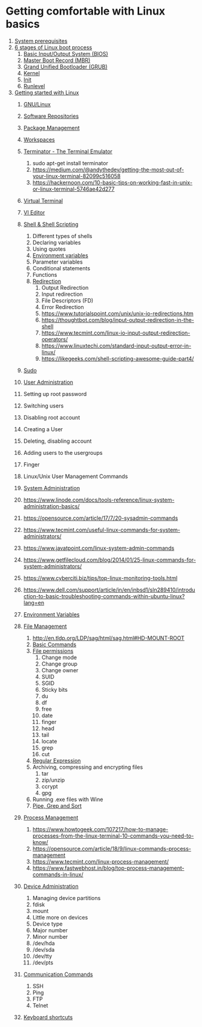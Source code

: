 # Getting comfortable with Linux basics

1. [System prerequisites](documentation/system_prerequisites/README.md)
2. [6 stages of Linux boot process](documentation/6_stages_of_linux_boot_process/README.md)
   1. [Basic Input/Output System (BIOS)](documentation/6_stages_of_linux_boot_process/bios/README.md)
   2. [Master Boot Record (MBR)](documentation/6_stages_of_linux_boot_process/mbr/README.md)
   3. [Grand Unified Bootloader (GRUB)](documentation/6_stages_of_linux_boot_process/grub/README.md)
   4. [Kernel](documentation/6_stages_of_linux_boot_process/kernel/README.md)
   5. [Init](documentation/6_stages_of_linux_boot_process/init/README.md)
   6. [Runlevel](documentation/6_stages_of_linux_boot_process/runlevel/README.md)
3. [Getting started with Linux](documentation/getting_started_with_linux/README.md)
   1. [GNU/Linux](documentation/getting_started_with_linux/gnu_linux/README.md)
   2. [Software Repositories](documentation/getting_started_with_linux/software_repositories/README.md)
   3. [Package Management](documentation/getting_started_with_linux/package_management/README.md)
   4. [Workspaces](https://www.pcworld.com/article/2894354/dont-forget-one-of-linuxs-best-features-how-to-use-multiple-workspaces.html)

   5. [Terminator - The Terminal Emulator](https://gnometerminator.blogspot.com/p/introduction.html)
      1. sudo apt-get install terminator
      2. https://medium.com/@andythedev/getting-the-most-out-of-your-linux-terminal-82099c516058
      3. https://hackernoon.com/10-basic-tips-on-working-fast-in-unix-or-linux-terminal-5746ae42d277
   6. [Virtual Terminal](https://www.guru99.com/unix-virtual-terminal.html)
   7. [VI Editor](https://www.guru99.com/the-vi-editor.html)
   8. [Shell & Shell Scripting](https://www.geeksforgeeks.org/introduction-linux-shell-shell-scripting/)
      1. Different types of shells
      2. Declaring variables
      3. Using quotes
      4. [Environment variables](https://www.guru99.com/linux-environment-variables.html)
      5. Parameter variables
      6. Conditional statements
      7. Functions
      8. [Redirection](https://www.guru99.com/linux-redirection.html)
         1. Output Redirection
         2. Input redirection
         3. File Descriptors (FD)
         4. Error Redirection
         5. https://www.tutorialspoint.com/unix/unix-io-redirections.htm
         6. https://thoughtbot.com/blog/input-output-redirection-in-the-shell
         7. https://www.tecmint.com/linux-io-input-output-redirection-operators/
         8. https://www.linuxtechi.com/standard-input-output-error-in-linux/
         9. https://likegeeks.com/shell-scripting-awesome-guide-part4/
   9. [Sudo](https://www.poftut.com/linux-sudo-command-tutorial-with-examples-to-get-root-privileges/)
   10. [User Administration](https://www.guru99.com/linux-admin.html)
      1. Setting up root password
      2. Switching users
      3. Disabling root account
      4. Creating a User
      5. Deleting, disabling account
      6. Adding users to the usergroups
      7. Finger
      8. Linux/Unix User Management Commands
   11. [System Administration]()
      9. https://www.linode.com/docs/tools-reference/linux-system-administration-basics/
      10. https://opensource.com/article/17/7/20-sysadmin-commands
      11. https://www.tecmint.com/useful-linux-commands-for-system-administrators/
      12. https://www.javatpoint.com/linux-system-admin-commands
      13. https://www.getfilecloud.com/blog/2014/01/25-linux-commands-for-system-administrators/
      14. https://www.cyberciti.biz/tips/top-linux-monitoring-tools.html
      15. https://www.dell.com/support/article/in/en/inbsd1/sln289410/introduction-to-basic-troubleshooting-commands-within-ubuntu-linux?lang=en
      16. [Environment Variables](https://www.guru99.com/linux-environment-variables.html)
   12. [File Management](https://www.guru99.com/must-know-linux-commands.html#16)
       1. http://en.tldp.org/LDP/sag/html/sag.html#HD-MOUNT-ROOT 
       2. [Basic Commands](https://www.guru99.com/terminal-file-manager.html)
       3. [File permissions](https://www.guru99.com/file-permissions.html)
           1. Change mode
           2. Change group
           3. Change owner
           4. SUID
           5. SGID
           6. Sticky bits
           7. du
           8. df
           9. free
           10. date
           11. finger
           12. head
           13. tail
           14. locate
           15. grep
           16. cut
       4.  [Regular Expression](https://www.guru99.com/linux-regular-expressions.html)
       5. Archiving, compressing and encrypting files
           1.  tar
           2.  zip/unzip
           3.  ccrypt
           4.  gpg
       6. Running .exe files with Wine
       7. [Pipe, Grep and Sort](https://www.guru99.com/linux-pipe-grep.html#2) 
   13. [Process Management](https://www.guru99.com/managing-processes-in-linux.html)
       1.  https://www.howtogeek.com/107217/how-to-manage-processes-from-the-linux-terminal-10-commands-you-need-to-know/
       2.  https://opensource.com/article/18/9/linux-commands-process-management
       3.  https://www.tecmint.com/linux-process-management/
       4.  https://www.fastwebhost.in/blog/top-process-management-commands-in-linux/
   14. [Device Administration](https://www.digitalocean.com/community/tutorials/how-to-perform-basic-administration-tasks-for-storage-devices-in-linux)
       1.  Managing device partitions
          1. fdisk
          2.  mount
       2.  Little more on devices
          3.  Device type
          4.  Major number
          5.  Minor number
          6.  /dev/hda
          7.  /dev/sda
          8.  /dev/tty
          9.  /dev/pts
   15. [Communication Commands](https://www.guru99.com/communication-in-linux.html)
       1.  SSH
       2.  Ping
       3.  FTP
       4.  Telnet
   16. [Keyboard shortcuts](https://www.techrepublic.com/blog/10-things/10-keyboard-shortcuts-to-improve-your-linux-experience/)